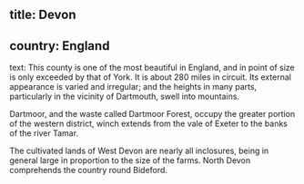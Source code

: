 title: Devon
----
country: England
----
text: This county is one of the most beautiful in England, and in point of size is only exceeded by that of York. It is about 280 miles in circuit. Its external appearance is varied and irregular; and the heights in many parts, particularly in the vicinity of Dartmouth, swell into mountains.

Dartmoor, and the waste called Dartmoor Forest, occupy the greater portion of the western district,
winch extends from the vale of Exeter to the banks of the river Tamar.

The cultivated lands of West Devon are nearly all inclosures, being in general large in proportion to the size of the farms. North Devon comprehends the country round Bideford.

